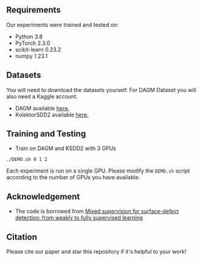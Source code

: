 
## Requirements
Our experiments were trained and tested on:
+ Python 3.8
+ PyTorch 2.3.0
+ scikit-learn 0.23.2
+ numpy 1.23.1
## Datasets
You will need to download the datasets yourself. For DAGM Dataset you will also need a Kaggle account.
* DAGM available [here.](https://www.kaggle.com/mhskjelvareid/dagm-2007-competition-dataset-optical-inspection)
* KolektorSDD2 available [here.](https://www.vicos.si/Downloads/KolektorSDD2)
## Training and Testing
* Train on DAGM and KSDD2 with 3 GPUs
```Shell
./DEMO.sh 0 1 2
```
Each experiment is run on a single GPU. Please modify the `DEMO.sh` script according to the number of GPUs you have available.

## Acknowledgement
* The code is borrowed from [Mixed supervision for surface-defect detection: from weakly to fully supervised learning](https://github.com/vicoslab/mixed-segdec-net-comind2021)
## Citation

Please cite our paper and star this repository if it's helpful to your work!

